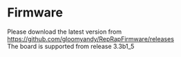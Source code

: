 # Firmware

Please download the latest version from https://github.com/gloomyandy/RepRapFirmware/releases  
The board is supported from release 3.3b1_5